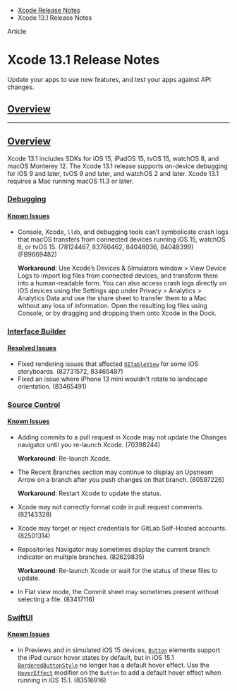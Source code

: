 - [Xcode Release Notes](https://developer.apple.com/documentation/xcode-release-notes)
- Xcode 13.1 Release Notes

Article

# Xcode 13.1 Release Notes

Update your apps to use new features, and test your apps against API changes.

## [Overview](https://developer.apple.com/documentation/xcode-release-notes/xcode-13_1-release-notes#overview)

---

## [Overview](https://developer.apple.com/documentation/xcode-release-notes/xcode-13_1-release-notes#Overview)

Xcode 13.1 includes SDKs for iOS 15, iPadOS 15, tvOS 15, watchOS 8, and macOS Monterey 12. The Xcode 13.1 release supports on-device debugging for iOS 9 and later, tvOS 9 and later, and watchOS 2 and later. Xcode 13.1 requires a Mac running macOS 11.3 or later.

### [Debugging](https://developer.apple.com/documentation/xcode-release-notes/xcode-13_1-release-notes#Debugging)

#### [Known Issues](https://developer.apple.com/documentation/xcode-release-notes/xcode-13_1-release-notes#Known-Issues)

- Console, Xcode, `lldb`, and debugging tools can’t symbolicate crash logs that macOS transfers from connected devices running iOS 15, watchOS 8, or tvOS 15. (78124467, 83760462, 84048036, 84048399) (FB9669482)

  **Workaround**: Use Xcode’s Devices & Simulators window > View Device Logs to import log files from connected devices, and transform them into a human-readable form. You can also access crash logs directly on iOS devices using the Settings app under Privacy > Analytics > Analytics Data and use the share sheet to transfer them to a Mac without any loss of information. Open the resulting log files using Console, or by dragging and dropping them onto Xcode in the Dock.

### [Interface Builder](https://developer.apple.com/documentation/xcode-release-notes/xcode-13_1-release-notes#Interface-Builder)

#### [Resolved Issues](https://developer.apple.com/documentation/xcode-release-notes/xcode-13_1-release-notes#Resolved-Issues)

- Fixed rendering issues that affected [`UITableView`](https://developer.apple.com/documentation/UIKit/UITableView) for some iOS storyboards. (82731572, 83465487)
- Fixed an issue where iPhone 13 mini wouldn’t rotate to landscape orientation. (83465491)

### [Source Control](https://developer.apple.com/documentation/xcode-release-notes/xcode-13_1-release-notes#Source-Control)

#### [Known Issues](https://developer.apple.com/documentation/xcode-release-notes/xcode-13_1-release-notes#Known-Issues)

- Adding commits to a pull request in Xcode may not update the Changes navigator until you re-launch Xcode. (70398244)

  **Workaround**: Re-launch Xcode.
- The Recent Branches section may continue to display an Upstream Arrow on a branch after you push changes on that branch. (80597226)

  **Workaround**: Restart Xcode to update the status.
- Xcode may not correctly format code in pull request comments. (82143328)
- Xcode may forget or reject credentials for GitLab Self-Hosted accounts. (82501314)
- Repositories Navigator may sometimes display the current branch indicator on multiple branches. (82629835)

  **Workaround**: Re-launch Xcode or wait for the status of these files to update.
- In Flat view mode, the Commit sheet may sometimes present without selecting a file. (83417116)

### [SwiftUI](https://developer.apple.com/documentation/xcode-release-notes/xcode-13_1-release-notes#SwiftUI)

#### [Known Issues](https://developer.apple.com/documentation/xcode-release-notes/xcode-13_1-release-notes#Known-Issues)

- In Previews and in simulated iOS 15 devices, [`Button`](https://developer.apple.com/documentation/SwiftUI/Button) elements support the iPad cursor hover states by default, but in iOS 15.1 [`BorderedButtonStyle`](https://developer.apple.com/documentation/SwiftUI/BorderedButtonStyle) no longer has a default hover effect. Use the [`HoverEffect`](https://developer.apple.com/documentation/SwiftUI/HoverEffect) modifier on the `Button` to add a default hover effect when running in iOS 15.1. (83516916)
